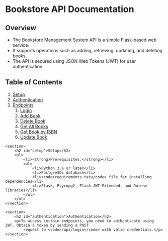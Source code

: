 <h1>Bookstore API Documentation</h1>
<section>
        <h2>Overview</h2>
        <ul>
            <li>The Bookstore Management System API is a simple Flask-based web service.</li>
            <li>It supports operations such as adding, retrieving, updating, and deleting books.</li>
            <li>The API is secured using JSON Web Tokens (JWT) for user authentication.</li>
        </ul>
    </section>
<section>
        <h2>Table of Contents</h2>
        <ol>
            <li><a href="#setup">Setup</a></li>
            <li><a href="#authentication">Authentication</a></li>
            <li><a href="#endpoints">Endpoints</a>
                <ol>
                    <li><a href="#login">Login</a></li>
                    <li><a href="#add-book">Add Book</a></li>
                    <li><a href="#delete-book">Delete Book</a></li>
                    <li><a href="#get-all-books">Get All Books</a></li>
                    <li><a href="#get-book-by-isbn">Get Book by ISBN</a></li>
                    <li><a href="#update-book">Update Book</a></li>
                </ol>
            </li>
        </ol>
    </section>

    <section>
        <h2 id="setup">Setup</h2>
        <ul>
            <li><strong>Prerequisites:</strong></li>
            <ul>
                <li>Python 3.6 or later</li>
                <li>PostgreSQL database</li>
                <li><code>requirements.txt</code> file for installing dependencies</li>
                <li>Flask, Psycopg2, Flask-JWT-Extended, and Dotenv libraries</li>
            </ul>
        </ul>
    </section>

    <section>
        <h2 id="authentication">Authentication</h2>
        <p>To access certain endpoints, you need to authenticate using JWT. Obtain a token by sending a POST
            request to <code>/api/login</code> with valid credentials.</p>
    </section>

